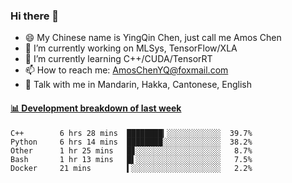 ### Hi there 👋
- 😄 My Chinese name is YingQin Chen, just call me Amos Chen
- 🔭 I’m currently working on MLSys, TensorFlow/XLA
- 🌱 I’m currently learning C++/CUDA/TensorRT
- 📫 How to reach me: AmosChenYQ@foxmail.com
- 💬 Talk with me in Mandarin, Hakka, Cantonese, English

<!-- waka-box start -->
#### <a href="https://gist.github.com/becb911736b10de673d72f2a472b1e52" target="_blank">📊 Development breakdown of last week</a>
```text
C++        6 hrs 28 mins  ████████▎░░░░░░░░░░░░  39.7%
Python     6 hrs 14 mins  ████████░░░░░░░░░░░░░  38.2%
Other      1 hr 25 mins   █▊░░░░░░░░░░░░░░░░░░░   8.7%
Bash       1 hr 13 mins   █▌░░░░░░░░░░░░░░░░░░░   7.5%
Docker     21 mins        ▍░░░░░░░░░░░░░░░░░░░░   2.2%
```
<!-- waka-box end -->


<!--
**AmosChenYQ/AmosChenYQ** is a ✨ _special_ ✨ repository because its `README.md` (this file) appears on your GitHub profile.

Here are some ideas to get you started:

- 🔭 I’m currently working on 
- 🌱 I’m currently learning ...
- 👯 I’m looking to collaborate on ...
- 🤔 I’m looking for help with ...
- 📫 How to reach me: AmosChenYQ@foxmail.com
- 😄 Pronouns: ...
- ⚡ Fun fact: ...
-->
